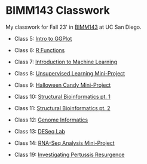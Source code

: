 # BIMM143 Classwork
My classwork for Fall 23' in [BIMM143](https://bioboot.github.io/bimm143_F23/) at UC San Diego.  

- Class 5: [Intro to GGPlot](https://github.com/aishamohamed0/bimm143_github/blob/main/Class5/Class5.md)

- Class 6: [R Functions](https://github.com/aishamohamed0/bimm143_github/blob/main/Class6/Class6.md)

- Class 7: [Introduction to Machine Learning](https://github.com/aishamohamed0/bimm143_github/blob/main/Class7/Class7.md)

- Class 8: [Unsupervised Learning Mini-Project](https://github.com/aishamohamed0/bimm143_github/blob/main/Class8/Class8.md)

- Class 9: [Halloween Candy Mini-Project](https://github.com/aishamohamed0/bimm143_github/blob/main/Class9/Class9.md)

- Class 10: [Structural Bioinformatics pt. 1](https://github.com/aishamohamed0/bimm143_github/blob/main/Class10/Class10.md)

- Class 11: [Structural Bioinformatics pt. 2](https://github.com/aishamohamed0/bimm143_github/blob/main/Class11/Class10_pt2.md)

- Class 12: [Genome Informatics](https://github.com/aishamohamed0/bimm143_github/blob/main/Class12/Class%2012%20Genome%20Informatics.pdf)

- Class 13: [DESeq Lab](https://github.com/aishamohamed0/bimm143_github/blob/main/Class13/Class13.md)

- Class 14: [RNA-Seq Analysis Mini-Project](https://github.com/aishamohamed0/bimm143_github/blob/main/Class14/Class14.md)

- Class 19: [Investigating Pertussis Resurgence](https://github.com/aishamohamed0/bimm143_github/blob/main/Class19/Class19.md)
